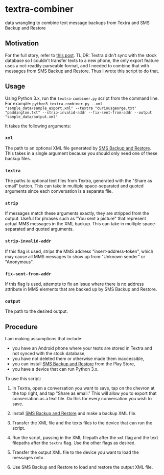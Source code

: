 # textra-combiner

data wrangling to combine text message backups from Textra and SMS Backup and Restore

## Motivation

For the full story, refer to [this post](https://jamescalixto.com/textra-combiner/). TL;DR: Textra didn't sync with the stock database so I couldn't transfer texts to a new phone, the only export feature uses a not-readily-parseable format, and I needed to combine that with messages from SMS Backup and Restore. Thus I wrote this script to do that.

## Usage

Using Python 3.x, run the `textra-combiner.py` script from the command line. For example: `python3 textra-combiner.py --xml "sample_data/sample_export.xml" --textra "curiousgeorge.txt" "paddington.txt" --strip-invalid-addr --fix-sent-from-addr --output "sample_data/output.xml"`

It takes the following arguments:

### `xml`

The path to an optional XML file generated by [SMS Backup and Restore](https://play.google.com/store/apps/details?id=com.riteshsahu.SMSBackupRestore). This takes in a single argument because you should only need one of these backup files.

### `textra`

The paths to optional text files from Textra, generated with the "Share as email" button. This can take in multiple space-separated and quoted arguments since each conversation is a separate file.

### `strip`

If messages match these arguments exactly, they are stripped from the output. Useful for phrases such as "You sent a picture" that represent actual MMS messages in the XML backup. This can take in multiple space-separated and quoted arguments.

### `strip-invalid-addr`

If this flag is used, strips the MMS address "insert-address-token", which may cause all MMS messages to show up from "Unknown sender" or "Anonymous".

### `fix-sent-from-addr`

If this flag is used, attempts to fix an issue where there is no address attribute in MMS elements that are backed up by SMS Backup and Restore.

### `output`

The path to the desired output.

## Procedure

I am making assumptions that include:

- you have an Android phone where your texts are stored in Textra and not synced with the stock database,
- you have not deleted them or otherwise made them inaccessible,
- you can install [SMS Backup and Restore](https://play.google.com/store/apps/details?id=com.riteshsahu.SMSBackupRestore) from the Play Store,
- you have a device that can run Python 3.x.

To use this script:

1. In Textra, open a conversation you want to save, tap on the chevron at the top right, and tap "Share as email." This will allow you to export that conversation as a text file. Do this for every conversation you wish to save.

2. Install [SMS Backup and Restore](https://play.google.com/store/apps/details?id=com.riteshsahu.SMSBackupRestore) and make a backup XML file.

3. Transfer the XML file and the texts files to the device that can run the script.

4. Run the script, passing in the XML filepath after the `xml` flag and the text filepaths after the `textra` flag. Use the other flags as desired.

5. Transfer the output XML file to the device you want to load the messages onto.

6. Use SMS Backup and Restore to load and restore the output XML file.
